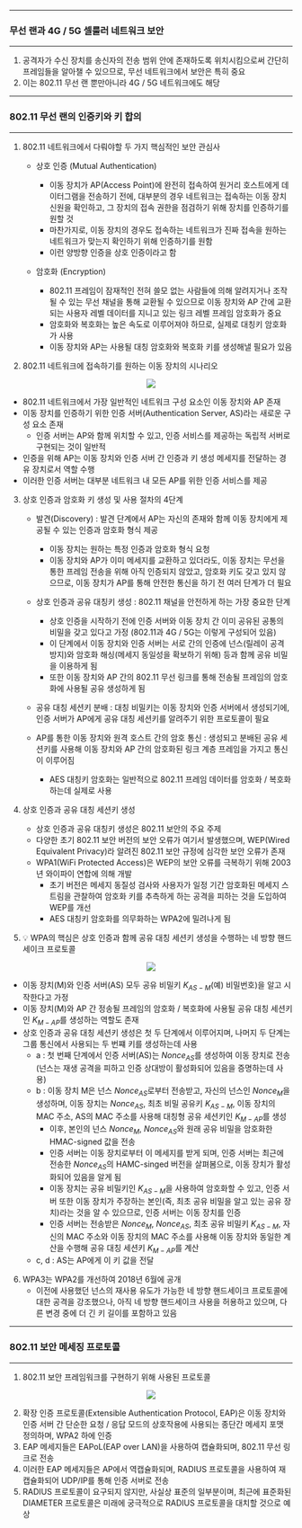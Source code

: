 -----
### 무선 랜과 4G / 5G 셀룰러 네트워크 보안
-----
1. 공격자가 수신 장치를 송신자의 전송 범위 안에 존재하도록 위치시킴으로써 간단히 프레임들을 알아챌 수 있으므로, 무선 네트워크에서 보안은 특히 중요
2. 이는 802.11 무선 랜 뿐만아니라 4G / 5G 네트워크에도 해당

-----
### 802.11 무선 랜의 인증키와 키 합의
-----
1. 802.11 네트워크에서 다뤄야할 두 가지 핵심적인 보안 관심사
   - 상호 인증 (Mutual Authentication)
     + 이동 장치가 AP(Access Point)에 완전히 접속하여 원거리 호스트에게 데이터그램을 전송하기 전에, 대부분의 경우 네트워크는 접속하는 이동 장치 신원을 확인하고, 그 장치의 접속 권한을 점검하기 위해 장치를 인증하기를 원할 것
     + 마찬가지로, 이동 장치의 경우도 접속하는 네트워크가 진짜 접속을 원하는 네트워크가 맞는지 확인하기 위해 인증하기를 원함
     + 이런 양방향 인증을 상호 인증이라고 함

   - 암호화 (Encryption)
     + 802.11 프레임이 잠재적인 전혀 쓸모 없는 사람들에 의해 알려지거나 조작될 수 있는 무선 채널을 통해 교환될 수 있으므로 이동 장치와 AP 간에 교환되는 사용자 레벨 데이터를 지니고 있는 링크 레벨 프레임 암호화가 중요
     + 암호화와 복호화는 높은 속도로 이루어져야 하므로, 실제로 대칭키 암호화가 사용
     + 이동 장치와 AP는 사용될 대칭 암호화와 복호화 키를 생성해낼 필요가 있음

2. 802.11 네트워크에 접속하기를 원하는 이동 장치의 시나리오
<div align="center">
<img src="https://github.com/user-attachments/assets/eeb9d5b3-c656-4724-8948-1be43541e4bd">
</div>

  - 802.11 네트워크에서 가장 일반적인 네트워크 구성 요소인 이동 장치와 AP 존재
  - 이동 장치를 인증하기 위한 인증 서버(Authentication Server, AS)라는 새로운 구성 요소 존재
    + 인증 서버는 AP와 함께 위치할 수 있고, 인증 서비스를 제공하는 독립적 서버로 구현되는 것이 일반적
  - 인증을 위해 AP는 이동 장치와 인증 서버 간 인증과 키 생성 메세지를 전달하는 경유 장치로서 역할 수행
  - 이러한 인증 서버는 대부분 네트워크 내 모든 AP를 위한 인증 서비스를 제공

3. 상호 인증과 암호화 키 생성 및 사용 절차의 4단계
   - 발견(Discovery) : 발견 단계에서 AP는 자신의 존재와 함께 이동 장치에게 제공될 수 있는 인증과 암호화 형식 제공
     + 이동 장치는 원하는 특정 인증과 암호화 형식 요청
     + 이동 장치와 AP가 이미 메세지를 교환하고 있더라도, 이동 장치는 무선을 통한 프레임 전송을 위해 아직 인증되지 않았고, 암호화 키도 갖고 있지 않으므로, 이동 장치가 AP를 통해 안전한 통신을 하기 전 여러 단계가 더 필요

   - 상호 인증과 공유 대칭키 생성 : 802.11 채널을 안전하게 하는 가장 중요한 단계
     + 상호 인증을 시작하기 전에 인증 서버와 이동 장치 간 이미 공유된 공통의 비밀을 갖고 있다고 가정 (802.11과 4G / 5G는 이렇게 구성되어 있음)
     + 이 단계에서 이동 장치와 인증 서버는 서로 간의 인증에 넌스(릴레이 공격 방지)와 암호화 해싱(메세지 동일성을 확보하기 위해) 등과 함께 공유 비밀을 이용하게 됨
     + 또한 이동 장치와 AP 간의 802.11 무선 링크를 통해 전송될 프레임의 암호화에 사용될 공유 생성하게 됨

   - 공유 대칭 세션키 분배 : 대칭 비밀키는 이동 장치와 인증 서버에서 생성되기에, 인증 서버가 AP에게 공유 대칭 세션키를 알려주기 위한 프로토콜이 필요
   - AP를 통한 이동 장치와 원격 호스트 간의 암호 통신 : 생성되고 분배된 공유 세션키를 사용해 이동 장치와 AP 간의 암호화된 링크 계층 프레임을 가지고 통신이 이루어짐
     + AES 대칭키 암호화는 일반적으로 802.11 프레임 데이터를 암호화 / 복호화하는데 실제로 사용

4. 상호 인증과 공유 대칭 세션키 생성
   - 상호 인증과 공유 대칭키 생성은 802.11 보안의 주요 주제
   - 다양한 초기 802.11 보안 버전의 보안 오류가 여기서 발생했으며, WEP(Wired Equivalent Privacy)라 알려진 802.11 보안 규정에 심각한 보안 오류가 존재
   - WPA1(WiFi Protected Access)은 WEP의 보안 오류를 극복하기 위해 2003년 와이파이 연합에 의해 개발
     + 초기 버전은 메세지 동질성 검사와 사용자가 일정 기간 암호화된 메세지 스트림을 관찰하여 암호화 키를 추측하게 하는 공격을 피하는 것을 도입하여 WEP를 개선
     + AES 대칭키 암호화를 의무화하는 WPA2에 밀려나게 됨

5. 💡 WPA의 핵심은 상호 인증과 함께 공유 대칭 세션키 생성을 수행하는 네 방향 핸드세이크 프로토콜
<div align="center">
<img src="https://github.com/user-attachments/assets/9c5bd00b-c92b-4e51-af19-ff583e5bd640">
</div>

   - 이동 장치(M)와 인증 서버(AS) 모두 공유 비밀키 $K_{AS-M}$(예) 비밀번호)을 알고 시작한다고 가정
   - 이동 장치(M)와 AP 간 정송될 프레임의 암호화 / 복호화에 사용될 공유 대칭 세션키인 $K_{M-AP}$를 생성하는 역할도 존재
   - 상호 인증과 공유 대칭 세션키 생성은 첫 두 단계에서 이루어지며, 나머지 두 단계는 그룹 통신에서 사용되는 두 번쨰 키를 생성하는데 사용
     + a : 첫 번째 단계에서 인증 서버(AS)는 $Nonce_{AS}$를 생성하여 이동 장치로 전송 (넌스는 재생 공격을 피하고 인증 상대방이 활성화되어 있음을 증명하는데 사용)
     + b : 이동 장치 M은 넌스 $Nonce_{AS}$로부터 전송받고, 자신의 넌스인 $Nonce_{M}$을 생성하며, 이동 장치는 $Nonce_{AS}$, 최초 비밀 공유키 $K_{AS-M}$, 이동 장치의 MAC 주소, AS의 MAC 주소를 사용해 대칭형 공유 세션키인 $K_{M-AP}$를 생성
       * 이후, 본인의 넌스 $Nonce_{M}$, $Nonce_{AS}$와 원래 공유 비밀을 암호화한 HMAC-signed 값을 전송
       * 인증 서버는 이동 장치로부터 이 메세지를 받게 되며, 인증 서버는 최근에 전송한 $Nonce_{AS}$의 HAMC-singed 버전을 살펴봄으로, 이동 장치가 활성화되어 있음을 알게 됨
       * 이동 장치는 공유 비밀키인 $K_{AS-M}$을 사용하여 암호화할 수 있고, 인증 서버 또한 이동 장치가 주장하는 본인(즉, 최초 공유 비밀을 알고 있는 공유 장치)라는 것을 알 수 있으므로, 인증 서버는 이동 장치를 인증
       * 인증 서버는 전송받은 $Nonce_{M}$, $Nonce_{AS}$, 최초 공유 비밀키 $K_{AS-M}$, 자신의 MAC 주소와 이동 장치의 MAC 주소를 사용해 이동 장치와 동일한 계산을 수행해 공유 대칭 세션키 $K_{M-AP}$를 계산
     + c, d : AS는 AP에게 이 키 값을 전달

6. WPA3는 WPA2를 개선하여 2018년 6월에 공개
   - 이전에 사용했던 넌스의 재사용 유도가 가능한 네 방향 핸드세이크 프로토콜에 대한 공격을 강조했으나, 아직 네 방향 핸드세이크 사용을 허용하고 있으며, 다른 변경 중에 더 긴 키 길이를 포함하고 있음

-----
### 802.11 보안 메세징 프로토콜
-----
1. 802.11 보안 프레임워크를 구현하기 위해 사용된 프로토콜
<div align="center">
<img src="https://github.com/user-attachments/assets/b6adafa7-2429-43d1-ad94-50ee29b572bb">
</div>

2. 확장 인증 프로토콜(Extensible Authentication Protocol, EAP)은 이동 장치와 인증 서버 간 단순한 요청 / 응답 모드의 상호작용에 사용되는 종단간 메세지 포맷 정의하며, WPA2 하에 인증
3. EAP 메세지들은 EAPoL(EAP over LAN)을 사용하여 캡슐화되며, 802.11 무선 링크로 전송
4. 이러한 EAP 메세지들은 AP에서 역캡슐화되며, RADIUS 프로토콜을 사용하여 재캡슐화되어 UDP/IP를 통해 인증 서버로 전송
5. RADIUS 프로토콜이 요구되지 않지만, 사실상 표준의 일부분이며, 최근에 표준화된 DIAMETER 프로토콜은 미래에 궁극적으로 RADIUS 프로토콜을 대치할 것으로 예상

